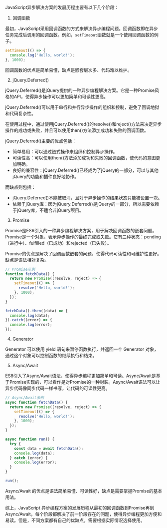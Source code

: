 JavaScript异步解决方案的发展历程主要有以下几个阶段：

1. 回调函数

最初，JavaScript采用回调函数的方式来解决异步编程问题。回调函数即在异步任务完成后调用的回调函数。例如，`setTimeout`函数就是一个使用回调函数的例子。

```javascript
setTimeout(() => {
  console.log('Hello, world!');
}, 1000);
```

回调函数的优点是简单易懂，缺点是嵌套层次多、代码难以维护。

2. jQuery.Deferred()    

jQuery.Deferred()是jQuery提供的一种异步编程解决方案。它是一种Promise风格的API，使得异步操作可以更加简单和可读性更高。

jQuery.Deferred()可以用于串行和并行异步操作的组织和控制，避免了回调地狱和代码复杂性。

在使用过程中，通过使用jQuery.Deferred()的resolve()和reject()方法来决定异步操作的成功或失败，并且可以使用then()方法添加成功和失败的回调函数。

jQuery.Deferred()主要的优点包括：

- 简单易用：可以通过链式操作来组织和控制异步操作。
- 可读性高：可以使用then()方法添加成功和失败的回调函数，使代码的意图更加明确。
- 良好的兼容性：jQuery.Deferred()已经成为了jQuery的一部分，可以与其他jQuery的功能和插件良好地协作。

而缺点则包括：
- jQuery.Deferred()不能被取消，且对于异步操作的结果状态只能被设置一次。
- 依赖于jQuery库：因为jQuery.Deferred()是jQuery的一部分，所以需要依赖于jQuery库，不适合非jQuery项目。

3. Promise

Promise是ES6引入的一种异步编程解决方案，用于解决回调函数的嵌套问题。Promise是一个对象，表示异步操作的最终完成或失败。它有三种状态：pending（进行中）、fulfilled（已成功）和rejected（已失败）。

Promise的优点是解决了回调函数嵌套的问题，使得代码可读性和可维护性更好。缺点是语法相对复杂。

```javascript
// Promise示例
function fetchData() {
  return new Promise((resolve, reject) => {
    setTimeout(() => {
      resolve('Hello, world!');
    }, 1000);
  });
}

fetchData().then((data) => {
  console.log(data);
}).catch((error) => {
  console.log(error);
});
```

4. Generator

Generator 可以使用 yield 语句来暂停函数执行，并返回一个 Generator 对象，通过这个对象可以控制函数的继续执行和结束。


5. Async/Await

ES8引入了Async/Await语法，使得异步编程更加简单和可读。Async/Await是基于Promise实现的，可以看作是对Promise的一种封装。Async/Await语法可以让异步代码像同步代码一样书写，让代码的可读性更高。

```javascript
// Async/Await示例
async function fetchData() {
  return new Promise((resolve, reject) => {
    setTimeout(() => {
      resolve('Hello, world!');
    }, 1000);
  });
}

async function run() {
  try {
    const data = await fetchData();
    console.log(data);
  } catch (error) {
    console.log(error);
  }
}

run();
```

Async/Await 的优点是语法简单易懂、可读性好，缺点是需要掌握Promise的基本用法。

综上，JavaScript 异步编程方案的发展历程从最初的回调函数到Promise再到Async/Await，每个阶段都解决了前一阶段存在的问题，使得异步编程更加方便和易读。但是，不同方案都有自己的优缺点，需要根据实际情况选择使用。
